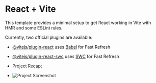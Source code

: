 # React + Vite

This template provides a minimal setup to get React working in Vite with HMR and some ESLint rules.

Currently, two official plugins are available:

- [@vitejs/plugin-react](https://github.com/vitejs/vite-plugin-react/blob/main/packages/plugin-react/README.md) uses [Babel](https://babeljs.io/) for Fast Refresh
- [@vitejs/plugin-react-swc](https://github.com/vitejs/vite-plugin-react-swc) uses [SWC](https://swc.rs/) for Fast Refresh

- Project Recap;
- ![Project Screenshot]([http://url/to/img.png](https://github.com/qngyn/codepath-web102-materials/blob/main/proj2-flashcard/src/assets/Screenshot%202023-09-06%20at%208.03.46%20PM.png)https://github.com/qngyn/codepath-web102-materials/blob/main/proj2-flashcard/src/assets/Screenshot%202023-09-06%20at%208.03.46%20PM.png)
